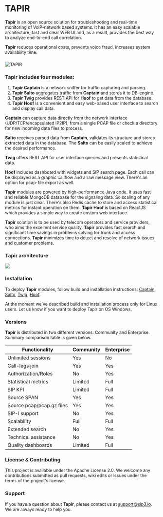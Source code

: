 # TAPIR #

**Tapir** is an open source solution for troubleshooting and real-time monitoring of VoIP-network based systems. 
It has an easy scalable architecture, fast and clear WEB UI and, as a result, provides the best way to analyze end-to-end 
call correlation. 

**Tapir** reduces operational costs, prevents voice fraud, increases system availability 
time.

### ###

![TAPIR](https://cloud.githubusercontent.com/assets/16978841/23795385/d10a411e-05ae-11e7-8a54-1a7501655d14.png)

### Tapir includes four modules: ###

1. **Tapir Captain** is a network sniffer for traffic capturing and parsing.
2. **Tapir Salto** aggregates traffic from **Captain** and stores it to DB-engine.
3. **Tapir Twig** provides REST API for **Hoof** to get data from the database.
4. **Tapir Hoof** is a convenient and easy web-based user interface to search and display call data.

**Captain** can capture data directly from the network interface (UDP/TCP/encapsulated IP2IP), from a single PCAP file or check a directory for new incoming data files to process.

**Salto** receives parsed data from **Captain**, validates its structure and stores extracted data in the database. The **Salto** can be easily scaled to achieve the desired performance. 

**Twig** offers REST API for user interface queries and presents statistical data.

**Hoof** includes dashboard with widgets and SIP search page. Each call can be displayed as a graphic callflow and a raw message view. There's an option for pcap-file export as well. 

**Tapir** modules are powered by high-performance Java code. It uses fast and reliable MongoDB database for the signaling data. So scaling of any module is just clear. There's also Redis cache to store and access statistical metrics for instant operation on them. 
**Tapir Hoof** is based on ReactJS which provides a simple way to create custom web interface.

**Tapir** solution is to be used by telecom operators and service providers, who aims the excellent service quality. **Tapir** provides fast search 
and significant time savings in problems solving for trunk and access connections. 
**Tapir** minimizes time to detect and resolve of network issues and customer problems. 

### Tapir architecture ###

![](https://cloud.githubusercontent.com/assets/1871737/23656460/ddd32c28-034a-11e7-90a8-a1ba4e55c079.png)

### Installation ###

To deploy **Tapir** modules, follow build and installation instructions: [Captain](https://github.com/sip3io/tapir/tree/master/captain "Captain Installation guide"), 
[Salto](https://github.com/sip3io/tapir/tree/master/salto "Salto Installation guide"), [Twig](https://github.com/sip3io/tapir/tree/master/twig "Twig Installation guide"), 
[Hoof](https://github.com/sip3io/tapir-hoof "Hoof Installation guide").

At the moment we've described build and installation process only for Linux users. Let us know if you want to deploy Tapir on OS Windows.

### Versions ###

**Tapir** is distributed in two different versions: Community and Enterprise. Summary comparison table is given below.

| Functionality              | Community | Enterprise |
|----------------------------|-----------|------------|
| Unlimited sessions         | Yes       | No         |
| Сall-legs join             | Yes       | Yes        |
| Authorization/Roles        | No        | Yes        |
| Statistical metrics        | Limited   | Full       |
| SIP KPI                    | Limited   | Full       |
| Source SPAN                | Yes       | Yes        |
| Source pcap/pcap.gz files  | Yes       | Yes        |
| SIP-I support              | No        | Yes        |
| Scalability                | Full      | Full       |
| Extended search            | No        | Yes        |
| Technical assistance       | No        | Yes        |
| Quality dashboards         | Limited   | Full       |

### License & Contributing ###

This project is available under the Apache License 2.0. We welcome any contributions submitted as pull requests, 
wiki edits or issues under the terms of the project's license.

### Support ###

If you have a question about **Tapir**, please contact us at 
[support@sip3.io](mailto:support@sip3.io "send mail to tapir team"). We are always ready to help you.
